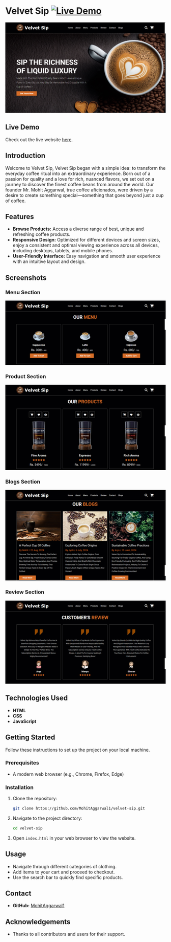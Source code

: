 # Velvet Sip [![Live Demo](https://img.shields.io/badge/Live%20Demo-Visit-blue)](https://mohitaggarwal1.github.io/velvet-sip/)

![Velvet Sip](./img/misc/home.png)

## Live Demo

Check out the live website [here](https://mohitaggarwal1.github.io/velvet-sip/).

## Introduction

Welcome to Velvet Sip, Velvet Sip began with a simple idea: to transform the everyday coffee ritual into an extraordinary experience. Born out of a passion for quality and a love for rich, nuanced flavors, we set out on a journey to discover the finest coffee beans from around the world. Our founder Mr. Mohit Aggarwal, true coffee aficionados, were driven by a desire to create something special—something that goes beyond just a cup of coffee.

## Features

- **Browse Products:** Access a diverse range of best, unique and refreshing coffee products.
- **Responsive Design:** Optimized for different devices and screen sizes, enjoy a consistent and optimal viewing experience across all devices, including desktops, tablets, and mobile phones.
- **User-Friendly Interface:** Easy navigation and smooth user experience with an intuitive layout and design.

## Screenshots

### Menu Section
![Menu Section](./img/misc/menu.png)

### Product Section
![Product Section](./img/misc/products.png)

### Blogs Section
![Blogs Section](./img/misc/blogs.png)

### Review Section
![Reviews Section](./img/misc/review.png)


## Technologies Used

- **HTML**
- **CSS**
- **JavaScript**

## Getting Started

Follow these instructions to set up the project on your local machine.

### Prerequisites

- A modern web browser (e.g., Chrome, Firefox, Edge)

### Installation

1. Clone the repository:
    ```sh
    git clone https://github.com/MohitAggarwal1/velvet-sip.git
    ```

2. Navigate to the project directory:
    ```sh
    cd velvet-sip
    ```

3. Open `index.html` in your web browser to view the website.

## Usage

- Navigate through different categories of clothing.
- Add items to your cart and proceed to checkout.
- Use the search bar to quickly find specific products.

## Contact

- **GitHub:** [MohitAggarwal1](https://github.com/MohitAggarwal1)

## Acknowledgements

- Thanks to all contributors and users for their support.

